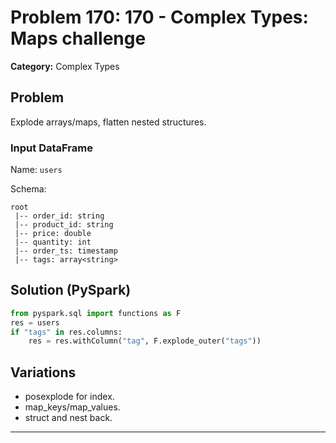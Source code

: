 # Problem 170: 170 - Complex Types: Maps challenge

**Category:** Complex Types

## Problem
Explode arrays/maps, flatten nested structures.

### Input DataFrame
Name: `users`

Schema:
```
root
 |-- order_id: string
 |-- product_id: string
 |-- price: double
 |-- quantity: int
 |-- order_ts: timestamp
 |-- tags: array<string>
```

## Solution (PySpark)
```python
from pyspark.sql import functions as F
res = users
if "tags" in res.columns:
    res = res.withColumn("tag", F.explode_outer("tags"))
```

## Variations
- posexplode for index.
- map_keys/map_values.
- struct and nest back.

---
